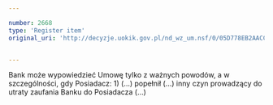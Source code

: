 ```yaml
---

number: 2668
type: 'Register item'
original_uri: 'http://decyzje.uokik.gov.pl/nd_wz_um.nsf/0/05D778EB2AACCC1BC125793C003BCBC4?OpenDocument'


---
```


Bank może wypowiedzieć Umowę tylko z ważnych powodów, a w szczególności, gdy Posiadacz: 1) (...) popełnił (...) inny czyn prowadzący do utraty zaufania Banku do Posiadacza (...)
